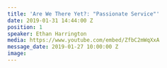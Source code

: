 ```yaml
---
title: 'Are We There Yet?: "Passionate Service"'
date: 2019-01-31 14:44:00 Z
position: 1
speaker: Ethan Harrington
media: https://www.youtube.com/embed/ZfbC2mWqXxA
message_date: 2019-01-27 10:00:00 Z
image: 
---
```


